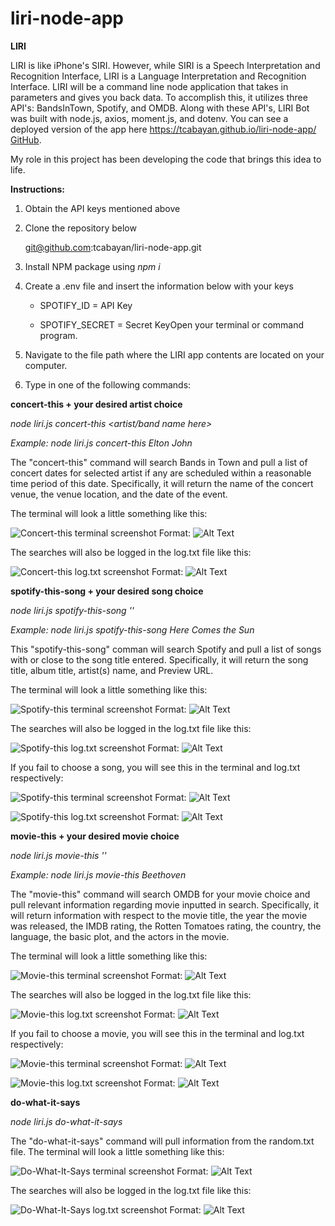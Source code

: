 # liri-node-app
**LIRI**

LIRI is like iPhone's SIRI. However, while SIRI is a Speech Interpretation and Recognition Interface, LIRI is a Language Interpretation and Recognition Interface. LIRI will be a command line node application that takes in parameters and gives you back data. To accomplish this, it utilizes three API's: BandsInTown, Spotify, and OMDB. Along with these API's, LIRI Bot was built with node.js, axios, moment.js, and dotenv. You can see a deployed version of the app here https://tcabayan.github.io/liri-node-app/ [GitHub](http://tcabayan.github.com).

My role in this project has been developing the code that brings this idea to life. 

**Instructions:**

1. Obtain the API keys mentioned above

1. Clone the repository below

   git@github.com:tcabayan/liri-node-app.git

1. Install NPM package using _npm i_

1. Create a .env file and insert the information below with your keys
    -   SPOTIFY_ID = API Key

    -   SPOTIFY_SECRET =  Secret KeyOpen your terminal or command program.

1. Navigate to the file path where the LIRI app contents are located on your computer.

1. Type in one of the following commands:

**concert-this + your desired artist choice**

_node liri.js concert-this <artist/band name here>_

_Example: node liri.js concert-this Elton John_

The "concert-this" command will search Bands in Town and pull a list of concert dates for selected artist if any are scheduled within a reasonable time period of this date. Specifically, it will return the name of the concert venue, the venue location, and the date of the event.

The terminal will look a little something like this:

![Concert-this terminal screenshot](/images/concert-this-t.png)
Format: ![Alt Text](url)

The searches will also be logged in the log.txt file like this:

![Concert-this log.txt screenshot](/images/concert-this-log.png)
Format: ![Alt Text](url)

**spotify-this-song + your desired song choice**

_node liri.js spotify-this-song '<song name here>'_

_Example: node liri.js spotify-this-song Here Comes the Sun_ 

This "spotify-this-song" comman will search Spotify and pull a list of songs with or close to the song title entered. Specifically, it will return the song title, album title, artist(s) name, and Preview URL.

The terminal will look a little something like this:

![Spotify-this terminal screenshot](/images/spotify-this-search-t.png)
Format: ![Alt Text](url)

The searches will also be logged in the log.txt file like this:

![Spotify-this log.txt screenshot](/images/spotify-this-search-log.png)
Format: ![Alt Text](url)

If you fail to choose a song, you will see this in the terminal and log.txt respectively:

![Spotify-this terminal screenshot](/images/spotify-this-sign-t.png)
Format: ![Alt Text](url)

![Spotify-this log.txt screenshot](/images/spotify-this-sign-log.png)
Format: ![Alt Text](url)

**movie-this + your desired movie choice**

_node liri.js movie-this '<movie name here>'_

_Example: node liri.js movie-this Beethoven_

The "movie-this" command will search OMDB for your movie choice and pull relevant information regarding movie inputted in search. Specifically, it will return information with respect to the movie title, the year the movie was released, the IMDB rating, the Rotten Tomatoes rating, the country, the language, the basic plot, and the actors in the movie. 

The terminal will look a little something like this:

![Movie-this terminal screenshot](/images/movie-this-search-t.png)
Format: ![Alt Text](url)

The searches will also be logged in the log.txt file like this:

![Movie-this log.txt screenshot](/images/movie-this-search-log.png)
Format: ![Alt Text](url)

If you fail to choose a movie, you will see this in the terminal and log.txt respectively:

![Movie-this terminal screenshot](/images/movie-this-mrnobody-t.png)
Format: ![Alt Text](url)

![Movie-this log.txt screenshot](/images/movie-this-mrnobody-log.png)
Format: ![Alt Text](url)

**do-what-it-says**

_node liri.js do-what-it-says_

The "do-what-it-says" command will pull information from the random.txt file. The terminal will look a little something like this:

![Do-What-It-Says terminal screenshot](/images/do-what-it-says-t.png)
Format: ![Alt Text](url)

The searches will also be logged in the log.txt file like this:

![Do-What-It-Says log.txt screenshot](/images/do-what-it-says-log.png)
Format: ![Alt Text](url)


